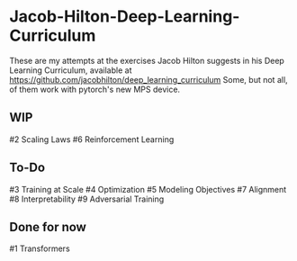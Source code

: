 # Jacob-Hilton-Deep-Learning-Curriculum
These are my attempts at the exercises Jacob Hilton suggests in his Deep Learning Curriculum, available at https://github.com/jacobhilton/deep_learning_curriculum
Some, but not all, of them work with pytorch's new MPS device.

## WIP
\#2 Scaling Laws
\#6 Reinforcement Learning

## To-Do
\#3 Training at Scale
\#4 Optimization
\#5 Modeling Objectives
\#7 Alignment
\#8 Interpretability
\#9 Adversarial Training

## Done for now
\#1 Transformers
